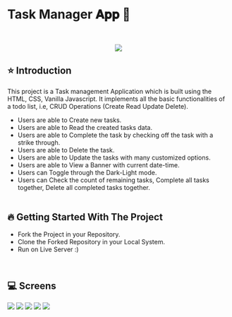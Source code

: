 # Task Manager 𝐀𝐩𝐩 🚀
 
<br/>
<p align="center">
<img src="![p1](https://github.com/Ritiksharma-06/Task-manager/blob/main/assets/111641844/48789821-a109-4e04-8513-6026392b29b2.jpg)
">
</p>

## ⭐ Introduction

This project is a Task management Application which is built using the HTML, CSS, Vanilla Javascript. It implements all the basic functionalities of a todo list, i.e, CRUD Operations (Create Read Update Delete).

-  Users are able to Create new tasks.
-  Users are able to Read the created tasks data.
-  Users are able to Complete the task by checking off the task with a strike through.
-  Users are able to Delete the task.
-  Users are able to Update the tasks with many customized options.
-  Users are able to View a Banner with current date-time.
-  Users can Toggle through the Dark-Light mode.
-  Users can Check the count of remaining tasks, Complete all tasks together, Delete all completed tasks together.
   <br/>
   <br/>

## 🔥 Getting Started With The Project

-  Fork the Project in your Repository.
-  Clone the Forked Repository in your Local System.
-  Run on Live Server :)

<br/>

## 💻 Screens

<p align="justify">
<img src="![image](https://github.com/Ritiksharma-06/Task-manager/assets/111641844/a6449029-f98c-4339-bcc9-0ab1f364533e.png)
">
<img src="![image](https://github.com/Ritiksharma-06/Task-manager/assets/111641844/1a9e75fb-dcd8-4ac8-9719-3e318dd2483f)
">
<img src="![image](https://github.com/Ritiksharma-06/Task-manager/assets/111641844/6d565235-c323-45ed-8bee-259e572e96af)
">
<img src="![image](https://github.com/Ritiksharma-06/Task-manager/assets/111641844/ec412aa0-e02d-42bb-b772-0ab75bca52a5)
">
<img src="![image](https://github.com/Ritiksharma-06/Task-manager/assets/111641844/12403fdd-9d70-4edd-9579-9eae2d0809cf)
">
</p>
<br/>
